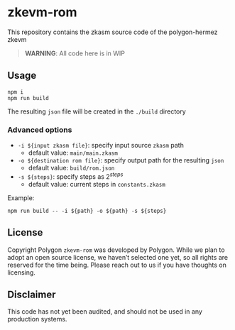 # zkevm-rom
This repository contains the zkasm source code of the polygon-hermez zkevm

> **WARNING**: All code here is in WIP

## Usage
````
npm i
npm run build
````
The resulting `json` file will be created in the `./build` directory

### Advanced options
- `-i ${input zkasm file}`: specify input source `zkasm` path
  - default value: `main/main.zkasm`
- `-o ${destination rom file}`: specify output path for the resulting `json`
  - default value: `build/rom.json`
- `-s ${steps}`: specify steps as $2^{steps}$
  - default value: current steps in `constants.zkasm`

Example:
```
npm run build -- -i ${path} -o ${path} -s ${steps}
```

## License
Copyright
Polygon `zkevm-rom` was developed by Polygon. While we plan to adopt an open source license, we haven’t selected one yet, so all rights are reserved for the time being. Please reach out to us if you have thoughts on licensing.

## Disclaimer
This code has not yet been audited, and should not be used in any production systems.
